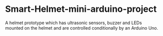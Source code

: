 # Smart-Helmet-mini-arduino-project
A helmet prototype which has ultrasonic sensors, buzzer and LEDs mounted on the helmet and are controlled conditionally by an Arduino Uno.
